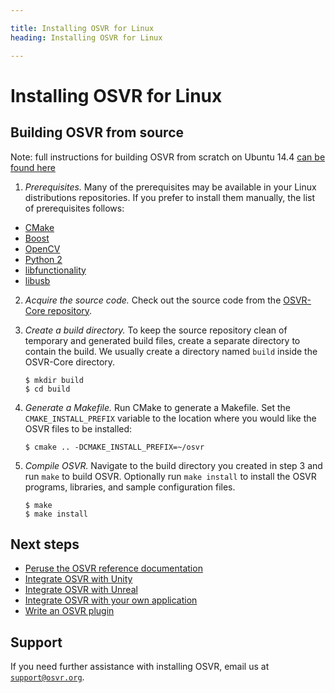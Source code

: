 ```yaml
---

title: Installing OSVR for Linux
heading: Installing OSVR for Linux

---
```


# Installing OSVR for Linux

## Building OSVR from source

Note: full instructions for building OSVR from scratch on Ubuntu 14.4 [can be found here](https://github.com/OSVR/OSVR-Core/wiki/Linux-Build-Instructions#known-issues-temporary)

1. *Prerequisites.* Many of the prerequisites may be available in your Linux distributions repositories. If you prefer to install them manually, the list of prerequisites follows:
  * [CMake](https://cmake.org/)
  * [Boost](http://www.boost.org/)
  * [OpenCV](http://opencv.org/)
  * [Python 2](https://www.python.org/)
  * [libfunctionality](https://github.com/osvr/libfunctionality)
  * [libusb](http://libusb.info)

2. *Acquire the source code.* Check out the source code from the [OSVR-Core repository](<%=repo_url 'OSVR-Core' %>).

3. *Create a build directory.* To keep the source repository clean of temporary and generated build files, create a separate directory to contain the build. We usually create a directory named `build` inside the OSVR-Core directory.

    ```
    $ mkdir build
    $ cd build
    ```

4. *Generate a Makefile.* Run CMake to generate a Makefile. Set the `CMAKE_INSTALL_PREFIX` variable to the location where you would like the OSVR files to be installed:

    ```
    $ cmake .. -DCMAKE_INSTALL_PREFIX=~/osvr
    ```

5. *Compile OSVR.* Navigate to the build directory you created in step 3 and run `make` to build OSVR. Optionally run `make install` to install the OSVR programs, libraries, and sample configuration files.

    ```
    $ make
    $ make install
    ```

## Next steps

<ul class="arrows">
    <li><a href="http://resource.osvr.com/docs/OSVR-Core/">Peruse the OSVR reference documentation</a></li>
    <li><a href="/doc/unity">Integrate OSVR with Unity</a></li>
    <li><a href="/doc/unreal">Integrate OSVR with Unreal</a></li>
    <li><a href="/doc/client">Integrate OSVR with your own application</a></li>
    <li><a href="/doc/plugin">Write an OSVR plugin</a></li>
</ul>

## Support

If you need further assistance with installing OSVR, email us at [`support@osvr.org`](mailto:support@osvr.org).


